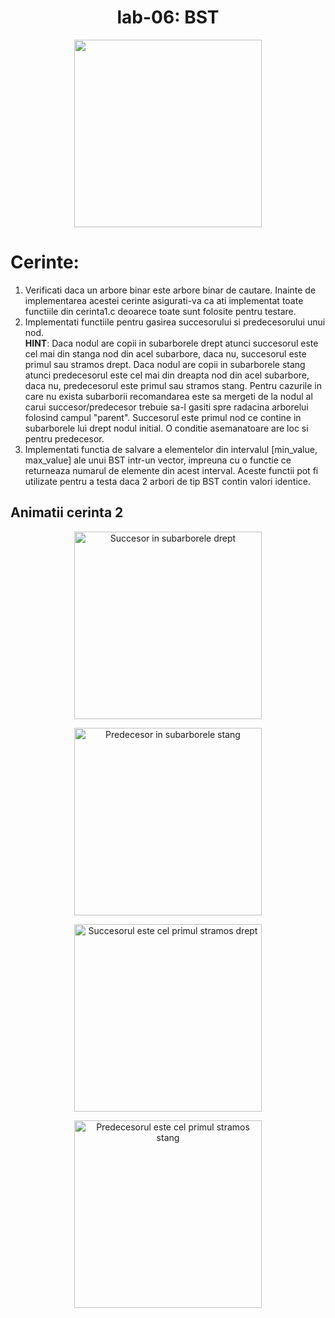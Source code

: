 

<h1 align="center">
    lab-06: BST
  </h1>


 <p align = "center"> 
  <img src="https://github.com/sda-ab/lab-06-tasks/blob/main/data/BST.PNG" width = "300px" >
 </p>

<h1> Cerinte: </h1>
    <ol>
    <li> Verificati daca un arbore binar este arbore binar de cautare. Inainte de implementarea acestei cerinte asigurati-va ca ati implementat toate functiile din cerinta1.c deoarece toate sunt folosite pentru testare.
 </li>
    <li> Implementati functiile pentru gasirea succesorului si predecesorului unui nod. </li>
    <b>HINT</b>: Daca nodul are copii in subarborele drept atunci succesorul este cel mai din stanga nod din acel subarbore, daca nu, succesorul este primul sau stramos drept. Daca nodul are copii in subarborele stang atunci predecesorul este cel mai din dreapta nod din acel subarbore, daca nu, predecesorul este primul sau stramos stang. Pentru cazurile in care nu exista subarborii recomandarea este sa mergeti de la nodul al carui succesor/predecesor trebuie sa-l gasiti spre radacina arborelui folosind campul "parent". Succesorul este primul nod ce contine in subarborele lui drept nodul initial. O conditie asemanatoare are loc si pentru predecesor.
    <li> Implementati functia de salvare a elementelor din intervalul [min_value, max_value] ale unui BST intr-un vector, impreuna cu o functie ce returneaza numarul de elemente din acest interval. Aceste functii pot fi utilizate pentru a testa daca 2 arbori de tip BST contin valori identice. </li>
    </ol>

<h2> Animatii cerinta 2</h2>
 
 <p align = "center"> 
  <img src="https://github.com/sda-ab/lab-06-tasks/blob/main/data/succesor_e.gif" width = "300px" title = "Succesor in subarborele drept">
 </p>
  <p align = "center"> 
  <img src="https://github.com/sda-ab/lab-06-tasks/blob/main/data/predecesor_e.gif" width = "300px" title = "Predecesor in subarborele stang">
 </p>
  <p align = "center"> 
  <img src="https://github.com/sda-ab/lab-06-tasks/blob/main/data/succesor_h.gif" width = "300px" title = "Succesorul este cel primul stramos drept">
 </p>
  <p align = "center"> 
  <img src="https://github.com/sda-ab/lab-06-tasks/blob/main/data/predecesor_h.gif" width = "300px" title = "Predecesorul este cel primul stramos stang">
 </p>
